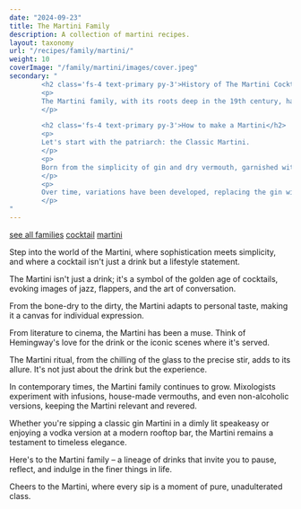 ```yaml
---
date: "2024-09-23"
title: The Martini Family
description: A collection of martini recipes.
layout: taxonomy
url: "/recipes/family/martini/"
weight: 10
coverImage: "/family/martini/images/cover.jpeg"
secondary: "
        <h2 class='fs-4 text-primary py-3'>History of The Martini Cocktail</h2>
        <p>
        The Martini family, with its roots deep in the 19th century, has evolved into a vast lineage of drinks, each with its own story of elegance and innovation.
        </p>

        <h2 class='fs-4 text-primary py-3'>How to make a Martini</h2>
        <p>
        Let's start with the patriarch: the Classic Martini.
        </p>
        <p>
        Born from the simplicity of gin and dry vermouth, garnished with an olive or a twist of lemon, this drink epitomizes minimalism in mixology. 
        </p>
        <p>
        Over time, variations have been developed, replacing the gin with vodka - which was shaken not stirred by James Bond.
        </p>
"
---
```


<a href="/recipes/family/" class="badge bg-success text-light text-decoration-none">see all families</a> 
<a href="/recipes/category/cocktail/" class="badge text-bg-primary text-decoration-none">cocktail</a> 
<a href="/recipes/family/martini/" class="badge text-bg-info text-decoration-none">martini</a> 


Step into the world of the Martini, where sophistication meets simplicity, and where a cocktail isn't just a drink but a lifestyle statement. 

The Martini isn't just a drink; it's a symbol of the golden age of cocktails, evoking images of jazz, flappers, and the art of conversation.

From the bone-dry to the dirty, the Martini adapts to personal taste, making it a canvas for individual expression.

From literature to cinema, the Martini has been a muse. Think of Hemingway's love for the drink or the iconic scenes where it's served.

The Martini ritual, from the chilling of the glass to the precise stir, adds to its allure. It's not just about the drink but the experience.

In contemporary times, the Martini family continues to grow. Mixologists experiment with infusions, house-made vermouths, and even non-alcoholic versions, keeping the Martini relevant and revered. 

Whether you're sipping a classic gin Martini in a dimly lit speakeasy or enjoying a vodka version at a modern rooftop bar, the Martini remains a testament to timeless elegance. 

Here's to the Martini family – a lineage of drinks that invite you to pause, reflect, and indulge in the finer things in life. 

Cheers to the Martini, where every sip is a moment of pure, unadulterated class.


